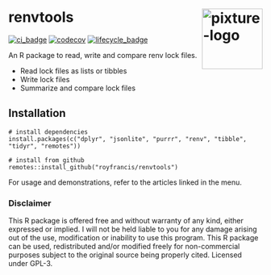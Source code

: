 # renvtools <img src="logo.webp" alt="pixture-logo" style="width:120px;float:right;" align="right" /> 

[![ci_badge](https://github.com/royfrancis/renvtools/workflows/r-cmd-check/badge.svg)](https://github.com/royfrancis/renvtools/actions?workflow=r-cmd-check) [![codecov](https://codecov.io/gh/royfrancis/renvtools/branch/main/graph/badge.svg?token=4DOQ8HNQFK)](https://app.codecov.io/gh/royfrancis/renvtools/) [![lifecycle_badge](https://lifecycle.r-lib.org/articles/figures/lifecycle-experimental.svg)](https://lifecycle.r-lib.org/articles/stages.html#experimental)

An R package to read, write and compare renv lock files.

- Read lock files as lists or tibbles
- Write lock files
- Summarize and compare lock files

## Installation

```
# install dependencies
install.packages(c("dplyr", "jsonlite", "purrr", "renv", "tibble", "tidyr", "remotes"))

# install from github
remotes::install_github("royfrancis/renvtools")
```

For usage and demonstrations, refer to the articles linked in the menu.

### Disclaimer

This R package is offered free and without warranty of any kind, either expressed or implied. I will not be held liable to you for any damage arising out of the use, modification or inability to use this program. This R package can be used, redistributed and/or modified freely for non-commercial purposes subject to the original source being properly cited. Licensed under GPL-3.  
